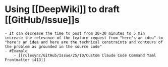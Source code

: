 # Using [[DeepWiki]] to draft [[GitHub/Issue]]s
	- It can decrease the time to post from 20-30 minutes to 5 min increase the relevance of the feature request from "here's an idea" to "here's an idea and here are the technical constraints and contours of the problem as grounded in the source code"
	- #Example
		- [[rulesync/GitHub/Issue/25/10/Custom Claude Code Command Yaml Frontmatter i413]]